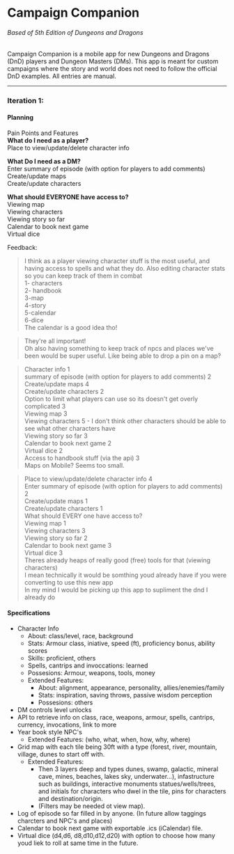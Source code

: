# Campaign Companion
###### _Based of 5th Edition of Dungeons and Dragons_

Campaign Companion is a mobile app for new Dungeons and Dragons (DnD) players and Dungeon Masters (DMs).
This app is meant for custom campaigns where the story and world does not need to follow the official DnD examples.
All entries are manual.

---

### Iteration 1:
#### Planning  
Pain Points and Features  
  **What do I need as a player?**      
    Place to view/update/delete character info

  **What Do I need as a DM?**  
    Enter summary of episode (with option for players to add comments)  
    Create/update maps  
    Create/update characters  
 
  **What should EVERYONE have access to?**  
    Viewing map  
    Viewing characters  
    Viewing story so far  
    Calendar to book next game  
    Virtual dice  
   
Feedback:
>I think as a player viewing character stuff is the most useful, and having access to spells and what they do. Also editing character stats so you can keep track of them in combat  
1- characters  
2- handbook  
3-map  
4-story   
5-calendar  
6-dice  
The calendar is a good idea tho!  

>They're all important!  
Oh also having something to keep track of npcs and places we've been would be super useful. Like being able to drop a pin on a map?

>Character info 1   
summary of episode (with option for players to add comments) 2  
Create/update maps 4  
Create/update characters 2  
Option to limit what players can use so its doesn't get overly complicated 3  
Viewing map 3  
Viewing characters 5 - I don't think other characters should be able to see what other characters have  
Viewing story so far 3  
Calendar to book next game 2  
Virtual dice 2  
Access to handbook stuff (via the api) 3  
Maps on Mobile? Seems too small.  

>Place to view/update/delete character info 4  
Enter summary of episode (with option for players to add comments) 2  
Create/update maps 1  
Create/update characters 1  
What should EVERY one have access to?  
Viewing map 1  
Viewing characters 3  
Viewing story so far 2  
Calendar to book next game 3  
Virtual dice 3  
Theres already heaps of really good (free) tools for that (viewing characters)  
I mean technically it would be somthing youd already have if you were converting to use this new app  
In my mind I would be picking up this app to supliment the dnd I already do

#### Specifications 
- Character Info
   - About: class/level, race, background
   - Stats: Armour class, iniative, speed (ft), proficiency bonus, ability scores
   - Skills: proficient, others
   - Spells, cantrips and invoccations: learned
   - Possesions: Armour, weapons, tools, money   
   - Extended Features:
      - About: alignment, appearance, personality, allies/enemies/family
      - Stats: inspiration, saving throws, passive wisdom perception
      - Possesions: others        
- DM controls level unlocks
- API to retrieve info on class, race, weapons, armour, spells, cantrips, currency, invocations, link to more
- Year book style NPC's 
   - Extended Features: (who, what, when, how, why, where)  
- Grid map with each tile being 30ft with a type (forest, river, mountain, village, dunes to start off with. 
   - Extended Features:
      - Then 3 layers deep and types dunes, swamp, galactic, mineral cave, mines, beaches, lakes sky, underwater...), infastructure such as buildings, interactive monuments statues/wells/trees, and initials for characters who dwel in the tile, pins for characters and destination/origin. 
      - (Filters may be needed ot view map).  
- Log of episode so far filled in by anyone. (In future allow taggings charcters and NPC's and places)
- Calendar to book next game with exportable .ics (iCalendar) file.
- Virtual dice (d4,d6, d8,d10,d12,d20) with option to choose how many youd liek to roll at same time in the future.
